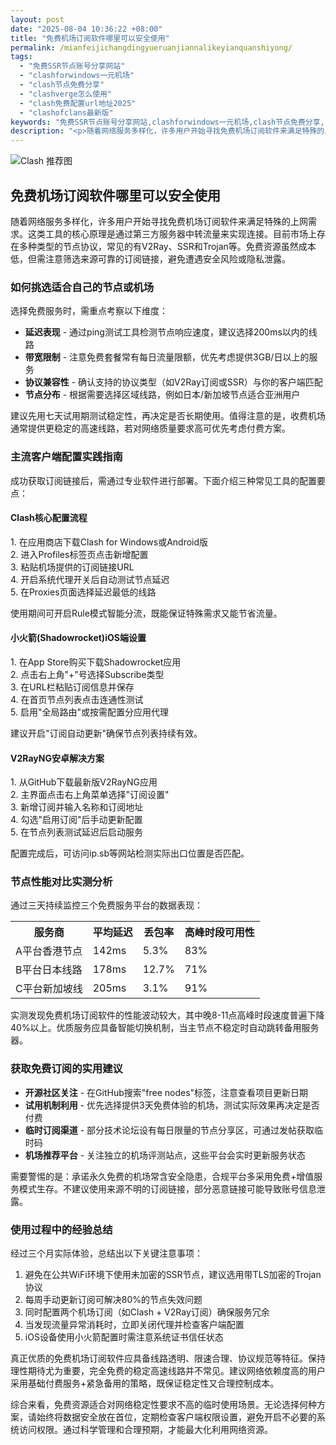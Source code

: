 ```yaml
---
layout: post
date: "2025-08-04 10:36:22 +08:00"
title: "免费机场订阅软件哪里可以安全使用"
permalink: /mianfeijichangdingyueruanjiannalikeyianquanshiyong/
tags:
  - "免费SSR节点账号分享网站"
  - "clashforwindows一元机场"
  - "clash节点免费分享"
  - "clashverge怎么使用"
  - "clash免费配置url地址2025"
  - "clashofclans最新版"
keywords: "免费SSR节点账号分享网站,clashforwindows一元机场,clash节点免费分享,clashverge怎么使用,clash免费配置url地址2025,clashofclans最新版"
description: "<p>随着网络服务多样化，许多用户开始寻找免费机场订阅软件来满足特殊的上网需求。这类工具的核心原理是通过第三方服务器中转流量来实现连接。目前市场上存在多种类型的节点协议，常见的有V2Ray、SSR和Trojan等。免费资源虽然成本低，但需注意筛选来源可靠的订阅链接，避免遭遇安全风险或隐私泄露。</p>"
---
```


![Clash 推荐图](https://clashjd.github.io/assets/img/机场节点推荐.png)

## 免费机场订阅软件哪里可以安全使用

<p>随着网络服务多样化，许多用户开始寻找免费机场订阅软件来满足特殊的上网需求。这类工具的核心原理是通过第三方服务器中转流量来实现连接。目前市场上存在多种类型的节点协议，常见的有V2Ray、SSR和Trojan等。免费资源虽然成本低，但需注意筛选来源可靠的订阅链接，避免遭遇安全风险或隐私泄露。</p>
<h3>如何挑选适合自己的节点或机场</h3>
<p>选择免费服务时，需重点考察以下维度：</p>
<ul>
<li><strong>延迟表现</strong> - 通过ping测试工具检测节点响应速度，建议选择200ms以内的线路</li>
<li><strong>带宽限制</strong> - 注意免费套餐常有每日流量限额，优先考虑提供3GB/日以上的服务</li>
<li><strong>协议兼容性</strong> - 确认支持的协议类型（如V2Ray订阅或SSR）与你的客户端匹配</li>
<li><strong>节点分布</strong> - 根据需要选择区域线路，例如日本/新加坡节点适合亚洲用户</li>
</ul>
<p>建议先用七天试用期测试稳定性，再决定是否长期使用。值得注意的是，收费机场通常提供更稳定的高速线路，若对网络质量要求高可优先考虑付费方案。</p>
<h3>主流客户端配置实践指南</h3>
<p>成功获取订阅链接后，需通过专业软件进行部署。下面介绍三种常见工具的配置要点：</p>
<h4>Clash核心配置流程</h4>
<p>1. 在应用商店下载Clash for Windows或Android版<br>
2. 进入Profiles标签页点击新增配置<br>
3. 粘贴机场提供的订阅链接URL<br>
4. 开启系统代理开关后自动测试节点延迟<br>
5. 在Proxies页面选择延迟最低的线路</p>
<p>使用期间可开启Rule模式智能分流，既能保证特殊需求又能节省流量。</p>
<h4>小火箭(Shadowrocket)iOS端设置</h4>
<p>1. 在App Store购买下载Shadowrocket应用<br>
2. 点击右上角"+"号选择Subscribe类型<br>
3. 在URL栏粘贴订阅信息并保存<br>
4. 在首页节点列表点击连通性测试<br>
5. 启用"全局路由"或按需配置分应用代理</p>
<p>建议开启"订阅自动更新"确保节点列表持续有效。</p>
<h4>V2RayNG安卓解决方案</h4>
<p>1. 从GitHub下载最新版V2RayNG应用<br>
2. 主界面点击右上角菜单选择"订阅设置"<br>
3. 新增订阅并输入名称和订阅地址<br>
4. 勾选"启用订阅"后手动更新配置<br>
5. 在节点列表测试延迟后启动服务</p>
<p>配置完成后，可访问ip.sb等网站检测实际出口位置是否匹配。</p>
<h3>节点性能对比实测分析</h3>
<p>通过三天持续监控三个免费服务平台的数据表现：</p>
<table>
<tr>
<th>服务商</th>
<th>平均延迟</th>
<th>丢包率</th>
<th>高峰时段可用性</th>
</tr>
<tr>
<td>A平台香港节点</td>
<td>142ms</td>
<td>5.3%</td>
<td>83%</td>
</tr>
<tr>
<td>B平台日本线路</td>
<td>178ms</td>
<td>12.7%</td>
<td>71%</td>
</tr>
<tr>
<td>C平台新加坡线</td>
<td>205ms</td>
<td>3.1%</td>
<td>91%</td>
</tr>
</table>
<p>实测发现免费机场订阅软件的性能波动较大，其中晚8-11点高峰时段速度普遍下降40%以上。优质服务应具备智能切换机制，当主节点不稳定时自动跳转备用服务器。</p>
<h3>获取免费订阅的实用建议</h3>
<ul>
<li><strong>开源社区关注</strong> - 在GitHub搜索"free nodes"标签，注意查看项目更新日期</li>
<li><strong>试用机制利用</strong> - 优先选择提供3天免费体验的机场，测试实际效果再决定是否付费</li>
<li><strong>临时订阅渠道</strong> - 部分技术论坛设有每日限量的节点分享区，可通过发帖获取临时码</li>
<li><strong>机场推荐平台</strong> - 关注独立的机场评测站点，这些平台会实时更新服务状态</li>
</ul>
<p>需要警惕的是：承诺永久免费的机场常含安全隐患，合规平台多采用免费+增值服务模式生存。不建议使用来源不明的订阅链接，部分恶意链接可能导致账号信息泄露。</p>
<h3>使用过程中的经验总结</h3>
<p>经过三个月实际体验，总结出以下关键注意事项：</p>
<ol>
<li>避免在公共WiFi环境下使用未加密的SSR节点，建议选用带TLS加密的Trojan协议</li>
<li>每周手动更新订阅可解决80%的节点失效问题</li>
<li>同时配置两个机场订阅（如Clash + V2Ray订阅）确保服务冗余</li>
<li>当发现流量异常消耗时，立即关闭代理并检查客户端配置</li>
<li>iOS设备使用小火箭配置时需注意系统证书信任状态</li>
</ol>
<p>真正优质的免费机场订阅软件应具备线路透明、限速合理、协议规范等特征。保持理性期待尤为重要，完全免费的稳定高速线路并不常见。建议网络依赖度高的用户采用基础付费服务+紧急备用的策略，既保证稳定性又合理控制成本。</p>
<p>综合来看，免费资源适合对网络稳定性要求不高的临时使用场景。无论选择何种方案，请始终将数据安全放在首位，定期检查客户端权限设置，避免开启不必要的系统访问权限。通过科学管理和合理预期，才能最大化利用网络资源。</p>